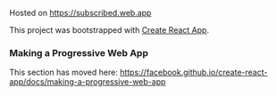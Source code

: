 

Hosted on https://subscribed.web.app

This project was bootstrapped with [Create React App](https://github.com/facebook/create-react-app).


### Making a Progressive Web App

This section has moved here: https://facebook.github.io/create-react-app/docs/making-a-progressive-web-app
